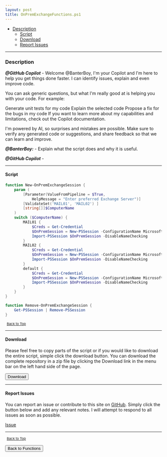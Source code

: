 ```yaml
---
layout: post
title: OnPremExchangeFunctions.ps1
---
```


- [Description](#description)
  - [Script](#script)
  - [Download](#download)
  - [Report Issues](#report-issues)

---

### Description

**_@GitHub Copilot_** - Welcome @BanterBoy, I'm your Copilot and I'm here to help you get things done faster. I can identify issues, explain and even improve code.

You can ask generic questions, but what I'm really good at is helping you with your code. For example:

Generate unit tests for my code
Explain the selected code
Propose a fix for the bugs in my code
If you want to learn more about my capabilities and limitations, check out the Copilot documentation.

I'm powered by AI, so surprises and mistakes are possible. Make sure to verify any generated code or suggestions, and share feedback so that we can learn and improve.

**_@BanterBoy:_** - Explain what the script does and why it is useful.

**_@GitHub Copilot_** -

---

#### Script

```powershell
function New-OnPremExchangeSession {
    param (
        [Parameter(ValueFromPipeline = $True,
            HelpMessage = "Enter preferred Exchange Server")]
        [ValidateSet('MAIL01', 'MAIL02') ]
        [string[]]$ComputerName
    )
    switch ($ComputerName) {
        MAIL01 {
            $Creds = Get-Credential
            $OnPremSession = New-PSSession -ConfigurationName Microsoft.Exchange -ConnectionUri http://INTERNAL-EXCHANGE-URI/PowerShell/ -Authentication Kerberos -Credential $Creds
            Import-PSSession $OnPremSession -DisableNameChecking
        }
        MAIL02 {
            $Creds = Get-Credential
            $OnPremSession = New-PSSession -ConfigurationName Microsoft.Exchange -ConnectionUri http://INTERNAL-EXCHANGE-URI/PowerShell/ -Authentication Kerberos -Credential $Creds
            Import-PSSession $OnPremSession -DisableNameChecking
        }
        default {
            $Creds = Get-Credential
            $OnPremSession = New-PSSession -ConfigurationName Microsoft.Exchange -ConnectionUri http://INTERNAL-EXCHANGE-URI/PowerShell/ -Authentication Kerberos -Credential $Creds
            Import-PSSession $OnPremSession -DisableNameChecking
        }
    }
}

function Remove-OnPremExchangeSession {
    Get-PSSession | Remove-PSSession
}
```

<span style="font-size:11px;"><a href="#"><i class="fas fa-caret-up" aria-hidden="true" style="color: white; margin-right:5px;"></i>Back to Top</a></span>

---

#### Download

Please feel free to copy parts of the script or if you would like to download the entire script, simple click the download button. You can download the complete repository in a zip file by clicking the Download link in the menu bar on the left hand side of the page.

<button class="btn" type="submit" onclick="window.open('/PowerShell/functions/exchange/OnPremExchangeFunctions.ps1')">
    <i class="fa fa-cloud-download-alt">
    </i>
        Download
</button>

---

#### Report Issues

You can report an issue or contribute to this site on <a href="https://github.com/BanterBoy/scripts-blog/issues">GitHub</a>. Simply click the button below and add any relevant notes. I will attempt to respond to all issues as soon as possible.

<!-- Place this tag where you want the button to render. -->

<a class="github-button" href="https://github.com/BanterBoy/scripts-blog/issues/new?title=OnPremExchangeFunctions.ps1&body=There is a problem with this function. Please find details below." data-show-count="true" aria-label="Issue BanterBoy/scripts-blog on GitHub">Issue</a>

---

<span style="font-size:11px;"><a href="#"><i class="fas fa-caret-up" aria-hidden="true" style="color: white; margin-right:5px;"></i>Back to Top</a></span>

<a href="/menu/_pages/functions.html">
    <button class="btn">
        <i class='fas fa-reply'>
        </i>
            Back to Functions
    </button>
</a>

[1]: http://ecotrust-canada.github.io/markdown-toc
[2]: https://github.com/googlearchive/code-prettify
